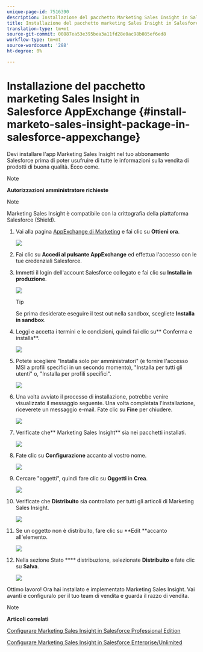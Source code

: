 ```yaml
---
unique-page-id: 7516390
description: Installazione del pacchetto Marketing Sales Insight in Salesforce  AppExchange - Marketo Docs - Documentazione del prodotto
title: Installazione del pacchetto marketing Sales Insight in Salesforce  AppExchange
translation-type: tm+mt
source-git-commit: 00887ea53e395bea3a11fd28e0ac98b085ef6ed8
workflow-type: tm+mt
source-wordcount: '288'
ht-degree: 0%

---
```



# Installazione del pacchetto marketing Sales Insight in Salesforce  AppExchange {#install-marketo-sales-insight-package-in-salesforce-appexchange}

Devi installare l&#39;app Marketing Sales Insight nel tuo abbonamento Salesforce prima di poter usufruire di tutte le informazioni sulla vendita di prodotti di buona qualità. Ecco come.

>[!NOTE]
>
>**Autorizzazioni amministratore richieste**

>[!NOTE]
>
>Marketing Sales Insight è compatibile con la crittografia della piattaforma Salesforce (Shield).

1. Vai alla pagina [AppExchange di Marketing](http://appexchange.salesforce.com/listingDetail?listingId=a0N30000001SVZmEAO) e fai clic su **Ottieni ora**.

   ![](assets/one.png)

1. Fai clic su **Accedi al pulsante AppExchange**  ed effettua l&#39;accesso con le tue credenziali Salesforce.
1. Immetti il login dell&#39;account Salesforce collegato e fai clic su **Installa in produzione**.

   ![](assets/three.png)

   >[!TIP]
   >
   >Se prima desiderate eseguire il test out nella sandbox, scegliete **Installa in sandbox**.

1. Leggi e accetta i termini e le condizioni, quindi fai clic su** Conferma e installa**.

   ![](assets/four.png)

1. Potete scegliere &quot;Installa solo per amministratori&quot; (e fornire l&#39;accesso MSI a profili specifici in un secondo momento), &quot;Installa per tutti gli utenti&quot; o, &quot;Installa per profili specifici&quot;.

   ![](assets/five.png)

1. Una volta avviato il processo di installazione, potrebbe venire visualizzato il messaggio seguente. Una volta completata l&#39;installazione, riceverete un messaggio e-mail. Fate clic su **Fine** per chiudere.

   ![](assets/six.png)

1. Verificate che** Marketing Sales Insight** sia nei pacchetti installati.

   ![](assets/seven.png)

1. Fate clic su **Configurazione** accanto al vostro nome.

   ![](assets/image2015-5-22-14-3a40-3a39.png)

1. Cercare &quot;oggetti&quot;, quindi fare clic su **Oggetti** in **Crea**.

   ![](assets/image2015-5-22-14-3a42-3a7.png)

1. Verificate che **Distribuito** sia controllato per tutti gli articoli di Marketing Sales Insight.

   ![](assets/image2015-5-27-16-3a15-3a58.png)

1. Se un oggetto non è distribuito, fare clic su **Edit **accanto all&#39;elemento.

   ![](assets/image2014-9-24-17-3a23-3a45.png)

1. Nella sezione Stato **** distribuzione, selezionate **Distribuito** e fate clic su **Salva**.

   ![](assets/image2014-9-24-17-3a24-3a0.png)

Ottimo lavoro! Ora hai installato e implementato Marketing Sales Insight. Vai avanti e configuralo per il tuo team di vendita e guarda il razzo di vendita.

>[!NOTE]
>
>**Articoli correlati**
>
>[Configurare Marketing Sales Insight in Salesforce Professional Edition](../../../../product-docs/marketo-sales-insight/msi-for-salesforce/configuration/configure-marketo-sales-insight-in-salesforce-professional-edition.md)
>
>[Configurare Marketing Sales Insight in Salesforce Enterprise/Unlimited](../../../../product-docs/marketo-sales-insight/msi-for-salesforce/configuration/configure-marketo-sales-insight-in-salesforce-enterprise-unlimited.md)

